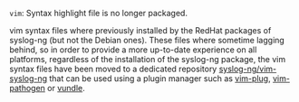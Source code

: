 `vim`: Syntax highlight file is no longer packaged.

vim syntax files where previously installed by the RedHat packages of syslog-ng
(but not the Debian ones). These files where sometime lagging behind, so in order
to provide a more up-to-date experience on all platforms, regardless of the
installation of the syslog-ng package, the vim syntax files have been moved to a
dedicated repository [syslog-ng/vim-syslog-ng](https://github.com/syslog-ng/vim-syslog-ng) that can be used using a plugin manager such as
[vim-plug](https://github.com/junegunn/vim-plug), [vim-pathogen](https://github.com/tpope/vim-pathogen) or [vundle](https://github.com/VundleVim/Vundle.vim).

